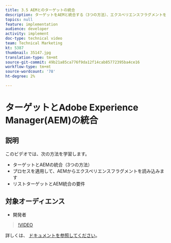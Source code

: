 ```yaml
---
title: 3.5 AEMとのターゲットの統合
description: ターゲットをAEMと統合する（3つの方法）、エクスペリエンスフラグメントをAEM、リストターゲットおよびAEM統合の要件から読み込むためのプロセスを適用します。
topics: null
feature: implementation
audience: developer
activity: implement
doc-type: technical video
team: Technical Marketing
kt: 5387
thumbnail: 35147.jpg
translation-type: tm+mt
source-git-commit: 49b21a85ca776f9da12f14cab85772395ba4ce16
workflow-type: tm+mt
source-wordcount: '78'
ht-degree: 2%

---
```



# ターゲットとAdobe Experience Manager(AEM)の統合

## 説明

このビデオでは、次の方法を学習します。

* ターゲットとAEMの統合（3つの方法）
* プロセスを適用して、AEMからエクスペリエンスフラグメントを読み込みます
* リストターゲットとAEM統合の要件

## 対象オーディエンス

* 開発者

>[!VIDEO](https://video.tv.adobe.com/v/35147/?quality=12)

詳しくは、 [ドキュメントを参照してください](https://docs.adobe.com/content/help/en/target/using/experiences/offers/aem-experience-fragments.html)。
